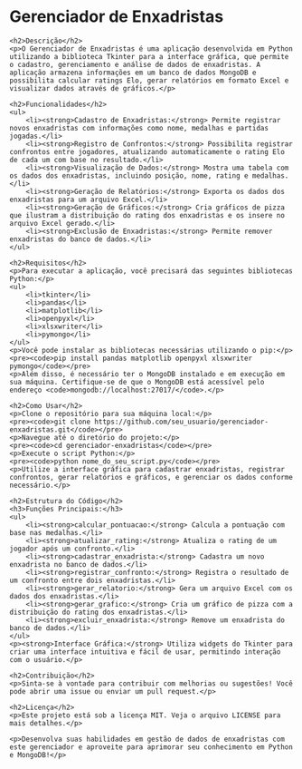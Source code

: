 <!DOCTYPE html>
<html lang="pt-BR">
<head>
    <meta charset="UTF-8">
    <meta name="viewport" content="width=device-width, initial-scale=1.0">
    <title>Gerenciador de Enxadristas</title>
</head>
<body>
    <h1>Gerenciador de Enxadristas</h1>

    <h2>Descrição</h2>
    <p>O Gerenciador de Enxadristas é uma aplicação desenvolvida em Python utilizando a biblioteca Tkinter para a interface gráfica, que permite o cadastro, gerenciamento e análise de dados de enxadristas. A aplicação armazena informações em um banco de dados MongoDB e possibilita calcular ratings Elo, gerar relatórios em formato Excel e visualizar dados através de gráficos.</p>

    <h2>Funcionalidades</h2>
    <ul>
        <li><strong>Cadastro de Enxadristas:</strong> Permite registrar novos enxadristas com informações como nome, medalhas e partidas jogadas.</li>
        <li><strong>Registro de Confrontos:</strong> Possibilita registrar confrontos entre jogadores, atualizando automaticamente o rating Elo de cada um com base no resultado.</li>
        <li><strong>Visualização de Dados:</strong> Mostra uma tabela com os dados dos enxadristas, incluindo posição, nome, rating e medalhas.</li>
        <li><strong>Geração de Relatórios:</strong> Exporta os dados dos enxadristas para um arquivo Excel.</li>
        <li><strong>Geração de Gráficos:</strong> Cria gráficos de pizza que ilustram a distribuição do rating dos enxadristas e os insere no arquivo Excel gerado.</li>
        <li><strong>Exclusão de Enxadristas:</strong> Permite remover enxadristas do banco de dados.</li>
    </ul>

    <h2>Requisitos</h2>
    <p>Para executar a aplicação, você precisará das seguintes bibliotecas Python:</p>
    <ul>
        <li>tkinter</li>
        <li>pandas</li>
        <li>matplotlib</li>
        <li>openpyxl</li>
        <li>xlsxwriter</li>
        <li>pymongo</li>
    </ul>
    <p>Você pode instalar as bibliotecas necessárias utilizando o pip:</p>
    <pre><code>pip install pandas matplotlib openpyxl xlsxwriter pymongo</code></pre>
    <p>Além disso, é necessário ter o MongoDB instalado e em execução em sua máquina. Certifique-se de que o MongoDB está acessível pelo endereço <code>mongodb://localhost:27017/</code>.</p>

    <h2>Como Usar</h2>
    <p>Clone o repositório para sua máquina local:</p>
    <pre><code>git clone https://github.com/seu_usuario/gerenciador-enxadristas.git</code></pre>
    <p>Navegue até o diretório do projeto:</p>
    <pre><code>cd gerenciador-enxadristas</code></pre>
    <p>Execute o script Python:</p>
    <pre><code>python nome_do_seu_script.py</code></pre>
    <p>Utilize a interface gráfica para cadastrar enxadristas, registrar confrontos, gerar relatórios e gráficos, e gerenciar os dados conforme necessário.</p>

    <h2>Estrutura do Código</h2>
    <h3>Funções Principais:</h3>
    <ul>
        <li><strong>calcular_pontuacao:</strong> Calcula a pontuação com base nas medalhas.</li>
        <li><strong>atualizar_rating:</strong> Atualiza o rating de um jogador após um confronto.</li>
        <li><strong>cadastrar_enxadrista:</strong> Cadastra um novo enxadrista no banco de dados.</li>
        <li><strong>registrar_confronto:</strong> Registra o resultado de um confronto entre dois enxadristas.</li>
        <li><strong>gerar_relatorio:</strong> Gera um arquivo Excel com os dados dos enxadristas.</li>
        <li><strong>gerar_grafico:</strong> Cria um gráfico de pizza com a distribuição do rating dos enxadristas.</li>
        <li><strong>excluir_enxadrista:</strong> Remove um enxadrista do banco de dados.</li>
    </ul>
    <p><strong>Interface Gráfica:</strong> Utiliza widgets do Tkinter para criar uma interface intuitiva e fácil de usar, permitindo interação com o usuário.</p>

    <h2>Contribuição</h2>
    <p>Sinta-se à vontade para contribuir com melhorias ou sugestões! Você pode abrir uma issue ou enviar um pull request.</p>

    <h2>Licença</h2>
    <p>Este projeto está sob a licença MIT. Veja o arquivo LICENSE para mais detalhes.</p>

    <p>Desenvolva suas habilidades em gestão de dados de enxadristas com este gerenciador e aproveite para aprimorar seu conhecimento em Python e MongoDB!</p>
</body>
</html>

